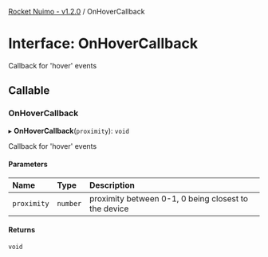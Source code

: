 [Rocket Nuimo - v1.2.0](../README.md) / OnHoverCallback

# Interface: OnHoverCallback

Callback for 'hover' events

## Callable

### OnHoverCallback

▸ **OnHoverCallback**(`proximity`): `void`

Callback for 'hover' events

#### Parameters

| Name | Type | Description |
| :------ | :------ | :------ |
| `proximity` | `number` | proximity between 0-1, 0 being closest to the device |

#### Returns

`void`
